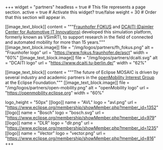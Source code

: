 +++
widget = "partners"
headless = true  # This file represents a page section.
active = true  # Activate this widget? true/false
weight = 30  # Order that this section will appear in.

[[image_text_block]]
    content = """[Fraunhofer FOKUS](https://www.fokus.fraunhofer.de/asct) and [DCAITI (Daimler Center for Automotive IT
        Innovations)](https://www.dcaiti.tu-berlin.de/) developed this simulation platform, formerly known as VSimRTI,
        to support research in the field of connected and automated mobility for more than 15 years."""
    [[image_text_block.image]]
        file = "/img/logos/partners/fh_fokus.png"
        alt = "Fraunhofer logo"
        url = "https://www.fokus.fraunhofer.de/asct"
        width = "60%"
    [[image_text_block.image]]
        file = "/img/logos/partners/dcaiti.svg"
        alt = "DCAITI logo"
        url = "https://www.dcaiti.tu-berlin.de/"
        width = "62%"
        
[[image_text_block]]
    content = """The future of Eclipse MOSAIC is driven by several industry and academic partners in the [openMobility
        Interest Group](https://openmobility.eclipse.org) at the Eclipse Foundation."""
    [[image_text_block.image]]
        file = "/img/logos/partners/open-mobility.png"
        alt = "openMobility logo"
        url = "https://openmobility.eclipse.org"
        width = "60%"


logo_height = "50px"
[[logo]]
    name = "AVL"
    logo = "avl.png"
    url = "https://www.eclipse.org/membership/showMember.php?member_id=1352"
[[logo]]
    name = "Bosch"
    logo = "bosch.svg"
    url = "https://www.eclipse.org/membership/showMember.php?member_id=979"
[[logo]]
    name = "DLR"
    logo = "dlr.png"
    url = "https://www.eclipse.org/membership/showMember.php?member_id=1235"
[[logo]]
    name = "Vector"
    logo = "vector.png"
    url = "https://www.eclipse.org/membership/showMember.php?member_id=816"
+++
